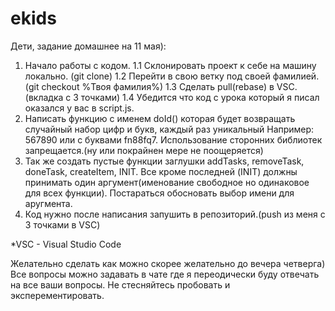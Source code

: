 # ekids
Дети, задание домашнее на 11 мая):
1. Начало работы с кодом. 
  1.1 Склонировать проект к себе на машину локально. (git clone)
  1.2 Перейти в свою ветку под своей фамилией.(git checkout %Твоя фамилия%)
  1.3 Сделать pull(rebase) в VSC.(вкладка с 3 точками)
  1.4 Убедится что код с урока который я писал оказался у вас в script.js.
2. Написать функцию с именем doId() которая будет возвращать случайный набор цифр и букв, каждый раз уникальный
  Например: 567890 или с буквами fn88fq7. Использование сторонних библиотек запрещается.(ну или покрайнен мере не поощеряется)
3. Так же создать пустые функции заглушки addTasks, removeTask, doneTask, createItem, INIT. Все кроме последней (INIT) должны
  принимать один аргумент(именование свободное но одинаковое для всех функции). Постараться обосновать выбор имени для аругмента.
4. Код нужно после написания запушить в репозиторий.(push из меня с 3 точками в VSC)

*VSC - Visual Studio Code

Желательно сделать как можно скорее желательно до вечера четверга)
Все вопросы можно задавать в чате где я переодически буду отвечать на все ваши вопросы. 
Не стесняйтесь пробовать и эксперементировать.
